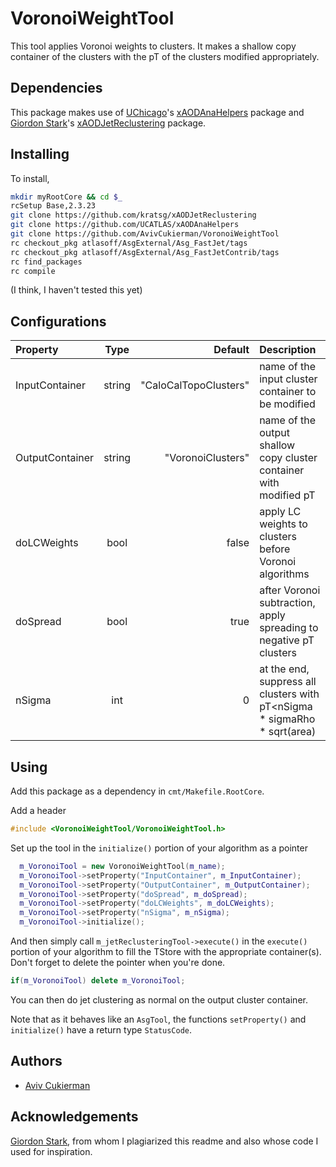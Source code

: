 # VoronoiWeightTool
This tool applies Voronoi weights to clusters. It makes a shallow copy container of the clusters with the pT of the clusters modified appropriately.
## Dependencies
This package makes use of [UChicago](https://github.com/UCATLAS)'s [xAODAnaHelpers](https://github.com/UCATLAS/xAODAnaHelpers) package and [Giordon Stark](https://github.com/kratsg)'s [xAODJetReclustering](https://github.com/kratsg/xAODJetReclustering) package.

## Installing
To install,
```bash
mkdir myRootCore && cd $_
rcSetup Base,2.3.23
git clone https://github.com/kratsg/xAODJetReclustering
git clone https://github.com/UCATLAS/xAODAnaHelpers
git clone https://github.com/AvivCukierman/VoronoiWeightTool
rc checkout_pkg atlasoff/AsgExternal/Asg_FastJet/tags
rc checkout_pkg atlasoff/AsgExternal/Asg_FastJetContrib/tags
rc find_packages
rc compile
```
(I think, I haven't tested this yet)

## Configurations

 Property           | Type                      | Default                   | Description
:-------------------|:-------------------------:|--------------------------:|:-------------------------------------------------------------------------------------
InputContainer   | string                    |    "CaloCalTopoClusters"                       | name of the input cluster container to be modified
OutputContainer  | string                    |    "VoronoiClusters"                       | name of the output shallow copy cluster container with modified pT
doLCWeights       | bool                     | false                      | apply LC weights to clusters before Voronoi algorithms
doSpread  | bool     | true | after Voronoi subtraction, apply spreading to negative pT clusters
nSigma     | int                    | 0                      | at the end, suppress all clusters with pT<nSigma * sigmaRho * sqrt(area)

## Using
Add this package as a dependency in `cmt/Makefile.RootCore`.

Add a header
```c++
#include <VoronoiWeightTool/VoronoiWeightTool.h>
```

Set up the tool in the `initialize()` portion of your algorithm as a pointer

```c++
  m_VoronoiTool = new VoronoiWeightTool(m_name);
  m_VoronoiTool->setProperty("InputContainer", m_InputContainer);
  m_VoronoiTool->setProperty("OutputContainer", m_OutputContainer);
  m_VoronoiTool->setProperty("doSpread", m_doSpread);
  m_VoronoiTool->setProperty("doLCWeights", m_doLCWeights);
  m_VoronoiTool->setProperty("nSigma", m_nSigma);
  m_VoronoiTool->initialize();
```

And then simply call `m_jetReclusteringTool->execute()` in the `execute()` portion of your algorithm to fill the TStore with the appropriate container(s). Don't forget to delete the pointer when you're done.
```c++
if(m_VoronoiTool) delete m_VoronoiTool;
```

You can then do jet clustering as normal on the output cluster container.

Note that as it behaves like an `AsgTool`, the functions `setProperty()` and `initialize()` have a return type `StatusCode`.

## Authors
- [Aviv Cukierman](https://github.com/AvivCukierman)

## Acknowledgements
[Giordon Stark](https://github.com/kratsg), from whom I plagiarized this readme and also whose code I used for inspiration.
